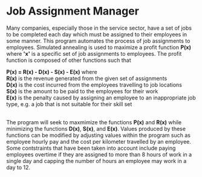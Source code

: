# Job Assignment Manager
Many companies, especially those in the service sector, have a set of jobs to be completed each day which must be assigned to their employees in some manner. This program automates the process of job assignments to employees. Simulated annealing is used to maximize a profit function **P(x)** where **'x'** is a specific set of job assignments to employees. The profit function is composed of other functions such that

**P(x) = R(x) - D(x) - S(x) - E(x)** where<br>
**R(x)** is the revenue generated from the given set of assignments<br>
**D(x)** is the cost incurred from the employees travelling to job locations<br>
**S(x)** is the amount to be paid to the employees for their work<br>
**E(x)** is the penalty caused by assigning an employee to an inappropriate job type, e.g. a job that is not suitable for their skill set<br><br>

The program will seek to maxmimize the functions **P(x)** and **R(x)** while minimizing the functions **D(x)**, **S(x)**, and **E(x)**. Values produced by these functions can be modified by adjusting values within the program such as employee hourly pay and the cost per kilometer travelled by an employee. Some contstraints that have been taken into account include paying employees overtime if they are assigned to more than 8 hours of work in a single day and capping the number of hours an employee may work in a day to 12.
